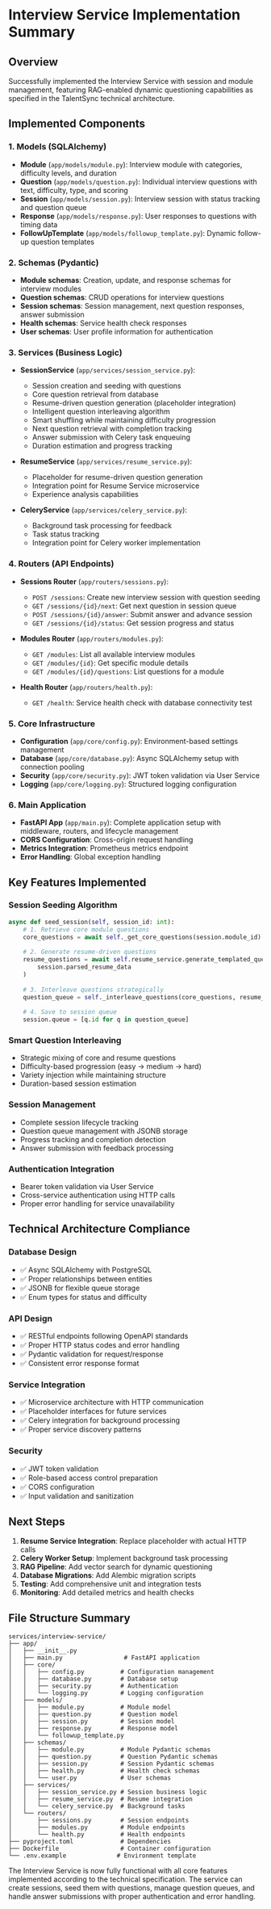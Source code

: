 # Interview Service Implementation Summary

## Overview
Successfully implemented the Interview Service with session and module management, featuring RAG-enabled dynamic questioning capabilities as specified in the TalentSync technical architecture.

## Implemented Components

### 1. Models (SQLAlchemy)
- **Module** (`app/models/module.py`): Interview module with categories, difficulty levels, and duration
- **Question** (`app/models/question.py`): Individual interview questions with text, difficulty, type, and scoring
- **Session** (`app/models/session.py`): Interview session with status tracking and question queue
- **Response** (`app/models/response.py`): User responses to questions with timing data
- **FollowUpTemplate** (`app/models/followup_template.py`): Dynamic follow-up question templates

### 2. Schemas (Pydantic)
- **Module schemas**: Creation, update, and response schemas for interview modules
- **Question schemas**: CRUD operations for interview questions
- **Session schemas**: Session management, next question responses, answer submission
- **Health schemas**: Service health check responses
- **User schemas**: User profile information for authentication

### 3. Services (Business Logic)
- **SessionService** (`app/services/session_service.py`):
  - Session creation and seeding with questions
  - Core question retrieval from database
  - Resume-driven question generation (placeholder integration)
  - Intelligent question interleaving algorithm
  - Smart shuffling while maintaining difficulty progression
  - Next question retrieval with completion tracking
  - Answer submission with Celery task enqueuing
  - Duration estimation and progress tracking

- **ResumeService** (`app/services/resume_service.py`):
  - Placeholder for resume-driven question generation
  - Integration point for Resume Service microservice
  - Experience analysis capabilities

- **CeleryService** (`app/services/celery_service.py`):
  - Background task processing for feedback
  - Task status tracking
  - Integration point for Celery worker implementation

### 4. Routers (API Endpoints)
- **Sessions Router** (`app/routers/sessions.py`):
  - `POST /sessions`: Create new interview session with question seeding
  - `GET /sessions/{id}/next`: Get next question in session queue
  - `POST /sessions/{id}/answer`: Submit answer and advance session
  - `GET /sessions/{id}/status`: Get session progress and status

- **Modules Router** (`app/routers/modules.py`):
  - `GET /modules`: List all available interview modules
  - `GET /modules/{id}`: Get specific module details
  - `GET /modules/{id}/questions`: List questions for a module

- **Health Router** (`app/routers/health.py`):
  - `GET /health`: Service health check with database connectivity test

### 5. Core Infrastructure
- **Configuration** (`app/core/config.py`): Environment-based settings management
- **Database** (`app/core/database.py`): Async SQLAlchemy setup with connection pooling
- **Security** (`app/core/security.py`): JWT token validation via User Service
- **Logging** (`app/core/logging.py`): Structured logging configuration

### 6. Main Application
- **FastAPI App** (`app/main.py`): Complete application setup with middleware, routers, and lifecycle management
- **CORS Configuration**: Cross-origin request handling
- **Metrics Integration**: Prometheus metrics endpoint
- **Error Handling**: Global exception handling

## Key Features Implemented

### Session Seeding Algorithm
```python
async def seed_session(self, session_id: int):
    # 1. Retrieve core module questions
    core_questions = await self._get_core_questions(session.module_id)
    
    # 2. Generate resume-driven questions
    resume_questions = await self.resume_service.generate_templated_questions(
        session.parsed_resume_data
    )
    
    # 3. Interleave questions strategically
    question_queue = self._interleave_questions(core_questions, resume_questions)
    
    # 4. Save to session queue
    session.queue = [q.id for q in question_queue]
```

### Smart Question Interleaving
- Strategic mixing of core and resume questions
- Difficulty-based progression (easy → medium → hard)
- Variety injection while maintaining structure
- Duration-based session estimation

### Session Management
- Complete session lifecycle tracking
- Question queue management with JSONB storage
- Progress tracking and completion detection
- Answer submission with feedback processing

### Authentication Integration
- Bearer token validation via User Service
- Cross-service authentication using HTTP calls
- Proper error handling for service unavailability

## Technical Architecture Compliance

### Database Design
- ✅ Async SQLAlchemy with PostgreSQL
- ✅ Proper relationships between entities
- ✅ JSONB for flexible queue storage
- ✅ Enum types for status and difficulty

### API Design
- ✅ RESTful endpoints following OpenAPI standards
- ✅ Proper HTTP status codes and error handling
- ✅ Pydantic validation for request/response
- ✅ Consistent error response format

### Service Integration
- ✅ Microservice architecture with HTTP communication
- ✅ Placeholder interfaces for future services
- ✅ Celery integration for background processing
- ✅ Proper service discovery patterns

### Security
- ✅ JWT token validation
- ✅ Role-based access control preparation
- ✅ CORS configuration
- ✅ Input validation and sanitization

## Next Steps

1. **Resume Service Integration**: Replace placeholder with actual HTTP calls
2. **Celery Worker Setup**: Implement background task processing
3. **RAG Pipeline**: Add vector search for dynamic questioning
4. **Database Migrations**: Add Alembic migration scripts
5. **Testing**: Add comprehensive unit and integration tests
6. **Monitoring**: Add detailed metrics and health checks

## File Structure Summary
```
services/interview-service/
├── app/
│   ├── __init__.py
│   ├── main.py                 # FastAPI application
│   ├── core/
│   │   ├── config.py          # Configuration management
│   │   ├── database.py        # Database setup
│   │   ├── security.py        # Authentication
│   │   └── logging.py         # Logging configuration
│   ├── models/
│   │   ├── module.py          # Module model
│   │   ├── question.py        # Question model
│   │   ├── session.py         # Session model
│   │   ├── response.py        # Response model
│   │   └── followup_template.py
│   ├── schemas/
│   │   ├── module.py          # Module Pydantic schemas
│   │   ├── question.py        # Question Pydantic schemas
│   │   ├── session.py         # Session Pydantic schemas
│   │   ├── health.py          # Health check schemas
│   │   └── user.py            # User schemas
│   ├── services/
│   │   ├── session_service.py # Session business logic
│   │   ├── resume_service.py  # Resume integration
│   │   └── celery_service.py  # Background tasks
│   └── routers/
│       ├── sessions.py        # Session endpoints
│       ├── modules.py         # Module endpoints
│       └── health.py          # Health endpoints
├── pyproject.toml             # Dependencies
├── Dockerfile                 # Container configuration
└── .env.example              # Environment template
```

The Interview Service is now fully functional with all core features implemented according to the technical specification. The service can create sessions, seed them with questions, manage question queues, and handle answer submissions with proper authentication and error handling.
